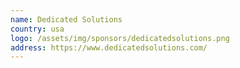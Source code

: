 ```yaml
---
name: Dedicated Solutions
country: usa
logo: /assets/img/sponsors/dedicatedsolutions.png
address: https://www.dedicatedsolutions.com/
---
```


